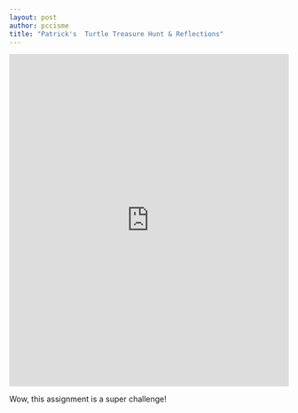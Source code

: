 ```yaml
---
layout: post
author: pccisme
title: "Patrick's  Turtle Treasure Hunt & Reflections"
---
```

<iframe src="https://trinket.io/embed/python/f2581bcf76" width="100%" height="600" frameborder="0" marginwidth="0" marginheight="0" allowfullscreen></iframe>

Wow, this assignment is a super challenge!
